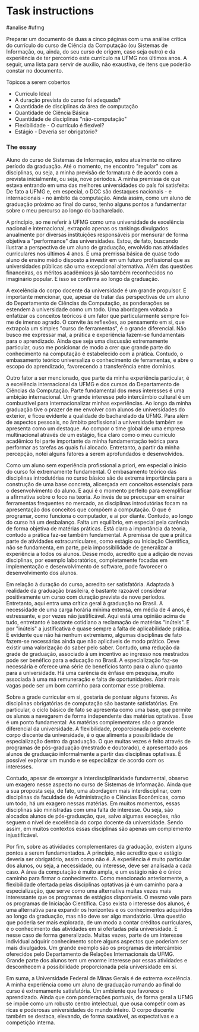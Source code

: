 # Task instructions

#analise
#ufmg

Preparar um documento de duas a cinco páginas com uma análise crítica do currículo do curso de Ciência da Computação (ou Sistemas de Informação, ou, ainda, do seu curso de origem, caso seja outro) e da experiência de ter percorrido este currículo na UFMG nos últimos anos. A seguir, uma lista para servir de auxílio, não exaustiva, de itens que poderão constar no documento.

Tópicos a serem cobertos
- Currículo Ideal
- A duração prevista do curso foi adequada?
- Quantidade de disciplinas da área de computação
- Quantidade de Ciência Básica
- Quantidade de disciplinas "não-computação"
- Flexibilidade - O currículo é flexível?
- Estágio - Deveria ser obrigatório?

### The essay

Aluno do curso de Sistemas de Informação, estou atualmente no oitavo período da graduação. Até o momento, me encontro "regular" com as disciplinas, ou seja, a minha previsão de formatura é de acordo com a prevista inicialmente, ou seja, nove períodos. A minha premissa de que estava entrando em uma das melhores universidades do país foi satisfeita: De fato a UFMG e, em especial, o DCC são destaques nacionais - e internacionais - no âmbito da computação. Ainda assim, como um aluno de graduação próximo ao final do curso, tenho alguns pontos a fundamentar sobre o meu percurso ao longo do bacharelado.

A princípio, ao me referir à UFMG como uma universidade de excelência nacional e internacional, extrapolo apenas os rankings divulgados anualmente por diversas instituições responsáveis por mensurar de forma objetiva a "performance" das universidades. Estou, de fato, buscando ilustrar a perspectiva de um aluno de graduação, envolvido nas atividades curriculares nos últimos 4 anos. É uma premissa básica de quase todo aluno de ensino médio disposto a investir em um futuro profissional que as universidades públicas são uma excepcional alternativa. Além das questões financeiras, os méritos acadêmicos já são também reconhecidos no imaginário popular. E isso se confirma ao longo da graduação. 

A excelência do corpo docente da universidade é um grande propulsor. É importante mencionar, que, apesar de tratar das perspectivas de um aluno do Departamento de Ciências da Computação, as ponderações se estendem à universidade como um todo. Uma abordagem voltada a enfatizar os conceitos teóricos é um fator que particularmente sempre foi-me de imenso agrado. O convite às reflexões, ao pensamento em si, que extrapola um simples "curso de ferramentas", é o grande diferencial. Não busco me expressar mal, a prática e experiência fazem-se fundamentais para o aprendizado. Ainda que seja uma discussão extremamente particular, ouso me posicionar de modo a crer que grande parte do conhecimento na computação é estabelecido com a prática. Contudo, o embasamento teórico universaliza o conhecimento de ferramentas, e abre o escopo do aprendizado, favorecendo a transferência entre domínios.

Outro fator a ser mencionado, que parte da minha experiência particular, é a excelência internacional da UFMG e dos cursos do Departamento de Ciências da Computação. Parte fundamental dos meus interesses é uma ambição internacional. Um grande interesse pelo intercâmbio cultural é um combustível para internacionalizar minhas experiências. Ao longo da minha graduação tive o prazer de me envolver com alunos de universidades do exterior, e ficou evidente a qualidade do bacharelado da UFMG. Para além de aspectos pessoais, no âmbito profissional a universidade também se apresenta como um destaque. Ao compor o time global de uma empresa multinacional através de um estágio, fica claro como o meu currículo acadêmico foi parte importante da minha fundamentação teórica para performar as tarefas as quais fui alocado. Entretanto, a partir da minha percepção, notei alguns fatores a serem aprofundados e desenvolvidos. 

Como um aluno sem experiência profissional a priori, em especial o início do curso foi extremamente fundamental. O embasamento teórico das disciplinas introdutórias no curso básico são de extrema importância para a construção de uma base concreta, alicerçada em conceitos essenciais para o desenvolvimento do aluno. E aqui é o momento perfeito para exemplificar a afirmativa sobre o foco na teoria. Ao invés de se preocupar em ensinar ferramentas frequentes no mercado, as disciplinas introdutórias focam na apresentação dos conceitos que compõem a computação. O que é programar, como funciona o computador, e ai por diante. Contudo, ao longo do curso há um desbalanço. Falta um equilíbrio, em especial pela carência de forma objetiva de matérias práticas. Está claro a importância da teoria, contudo a prática faz-se também fundamental. A premissa de que a prática parte de atividades extracurriculares, como estágio ou Iniciação Científica, não se fundamenta, em parte, pela impossibilidade de generalizar a experiência a todos os alunos. Desse modo, acredito que a adição de novas disciplinas, por exemplo laboratórios, completamente focadas em implementação e desenvolvimento de software, pode favorecer o desenvolvimento dos alunos.

Em relação à duração do curso, acredito ser satisfatória. Adaptada à realidade da graduação brasileira, é bastante razoável considerar positivamente um curso com duração prevista de nove períodos. Entretanto, aqui entra uma crítica geral à graduação no Brasil. A necessidade de uma carga horária mínima extensa, em média de 4 anos, é estressante, e por vezes não justificável. Aqui está uma opinião acima de tudo, entretanto é bastante cotidiano a reclamação de matérias "inúteis". E por "inúteis" a justificativa é quase sempre a falta de aplicabilidade prática. É evidente que não há nenhum extremismo, algumas disciplinas de fato fazem-se necessárias ainda que não aplicáveis de modo prático. Deve existir uma valorização do saber pelo saber. Contudo, uma redução da grade de graduação, associado à um incentivo ao ingresso nos mestrados pode ser benéfico para a educação no Brasil. A especialização faz-se necessária e oferece uma série de benefícios tanto para o aluno quanto para a universidade. Há uma carência de ênfase em pesquisa, muito associada à uma má remuneração e falta de oportunidades. Abrir mais vagas pode ser um bom caminho para contornar esse problema.

Sobre a grade curricular em si, gostaria de pontuar alguns fatores. As disciplinas obrigatórias de computação são bastante satisfatórias. Em particular, o ciclo básico de fato se apresenta como uma base, que permite os alunos a navegarem de forma independente das matérias optativas. Esse é um ponto fundamental: As matérias complementares são o grande diferencial da universidade. A flexibilidade, proporcionada pelo excelente corpo discente da universidade, é o que alimenta a possibilidade de especialização dentro da graduação. O que muitas vezes é feito através de programas de pós-graduação (mestrado e doutorado), é apresentado aos alunos de graduação informalmente a partir das disciplinas optativas. É possível explorar um mundo e se especializar de acordo com os interesses. 

Contudo, apesar de enxergar a interdisciplinaridade fundamental, observo um exagero nesse aspecto no curso de Sistemas de Informação. Ainda que a sua proposta seja, de fato, uma abordagem mais interdisciplinar, com disciplinas da faculdade de Administração e Ciências Econômicas, como um todo, há um exagero nessas matérias. Em muitos momentos, essas disciplinas são ministradas com uma falta de interesse. Ou seja, são alocados alunos de pós-graduação, que, salvo algumas exceções, não seguem o nível de excelência do corpo docente da universidade. Sendo assim, em muitos contextos essas disciplinas são apenas um complemento injustificável.

Por fim, sobre as atividades complementares da graduação, existem alguns pontos a serem fundamentados. A princípio, não acredito que o estágio deveria ser obrigatório, assim como não é. A experiência é muito particular dos alunos, ou seja, a necessidade, ou interesse, deve ser analisada a cada caso. A área da computação é muito ampla, e um estágio não é o único caminho para firmar o conhecimento. Como mencionado anteriormente, a flexibilidade ofertada pelas disciplinas optativas já é um caminho para a especialização, que serve como uma alternativa muitas vezes mais interessante que os programas de estágios disponíveis. O mesmo vale para os programas de Iniciação Científica. Caso exista o interesse dos alunos, é uma alternativa para expandir os horizontes e os conhecimentos adquiridos ao longo da graduação, mas não deve ser algo mandatório. Uma questão que poderia ser mais explorada, de um modo a contar créditos curriculares, é o conhecimento das atividades em si ofertadas pela universidade. E nesse caso de forma generalizada. Muitas vezes, parte de um interesse individual adquirir conhecimento sobre alguns aspectos que poderiam ser mais divulgados. Um grande exemplo são os programas de intercâmbio oferecidos pelo Departamento de Relações Internacionais da UFMG. Grande parte dos alunos tem um enorme interesse por essas atividades e desconhecem a possibilidade proporcionada pela universidade em si.

Em suma, a Universidade Federal de Minas Gerais é de extrema excelência. A minha experiência como um aluno de graduação rumando ao final do curso é extremamente satisfatória. Um ambiente que favorece o aprendizado. Ainda que com ponderações pontuais, de forma geral a UFMG se impõe como um robusto centro intelectual, que ousa competir com as ricas e poderosas universidades do mundo inteiro. O corpo discente também se destaca, elevando, de forma saudável, as expectativas e a competição interna.